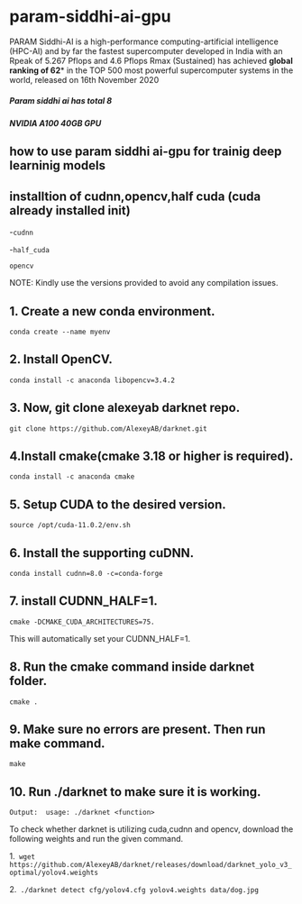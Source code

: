# param-siddhi-ai-gpu
PARAM Siddhi-AI is a high-performance computing-artificial intelligence (HPC-AI) and by far the fastest supercomputer developed in India with an Rpeak of 5.267 Pflops and 4.6 Pflops Rmax (Sustained)
has achieved **global ranking of 62*** in the TOP 500 most powerful supercomputer systems in the world, released on 16th November 2020

##### Param siddhi ai has total 8 
##### NVIDIA A100 40GB GPU


## how to use param siddhi ai-gpu for trainig  deep learninig  models



## installtion of cudnn,opencv,half cuda  (cuda already installed init)
-```cudnn```

-```half_cuda```

```opencv```


NOTE: Kindly use the versions provided to avoid any compilation issues.

## 1. Create a new conda environment.
  ```conda create --name myenv```

## 2. Install OpenCV.
  ```conda install -c anaconda libopencv=3.4.2```

## 3. Now, git clone alexeyab darknet repo.
  ```git clone https://github.com/AlexeyAB/darknet.git```

## 4.Install cmake(cmake 3.18 or higher is required).

```conda install -c anaconda cmake```

## 5. Setup CUDA to the desired version.
  ```source /opt/cuda-11.0.2/env.sh```

## 6. Install the supporting cuDNN.
  ```conda install cudnn=8.0 -c=conda-forge```


## 7. install CUDNN_HALF=1.
 ```cmake -DCMAKE_CUDA_ARCHITECTURES=75. ```

This will automatically set your CUDNN_HALF=1.

## 8. Run the cmake command inside darknet folder.
  ```cmake .```

##  9. Make sure no errors are present. Then run make command.
 ```make```

## 10. Run ./darknet to make sure it is working.
  ```Output:  usage: ./darknet <function>```


To check whether darknet is utilizing cuda,cudnn and opencv, download the following weights and run the given command.

1.``` wget https://github.com/AlexeyAB/darknet/releases/download/darknet_yolo_v3_optimal/yolov4.weights```

2.``` ./darknet detect cfg/yolov4.cfg yolov4.weights data/dog.jpg```
